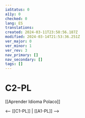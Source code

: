 ```yaml
---
iaStatus: 0
a11y: 0
checked: 0
lang: ES
translations: 
created: 2024-03-11T23:58:56.187Z
modified: 2024-03-14T21:53:36.251Z
ver_major: 0
ver_minor: 1
ver_rev: 3
nav_primary: []
nav_secondary: []
tags: []
---
```

# C2-PL

[[Aprender Idioma Polaco]]

<-- [[C1-PL]] | [[A1-PL]] -->